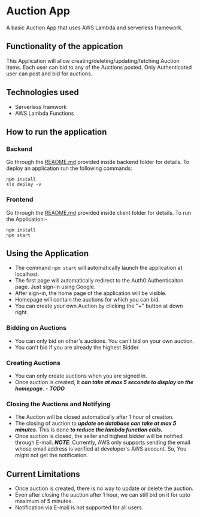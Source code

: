 # Auction App

A basic Auction App that uses AWS Lambda and serverless framework.

## Functionality of the appication

This Application will allow creating/deleting/updating/fetching Auction Items. Each user can bid to any of the Auctions posted. Only Authenticated user can post and bid for auctions.

## Technologies used

-   Serverless framwork
-   AWS Lambda Functions

## How to run the application

### Backend

Go through the [README.md](https://github.com/nishchay-suteri/Auction-App/blob/master/backend/README.md) provided inside backend folder for details.
To deploy an application run the following commands:

```cd backend
npm install
sls deploy -v
```

### Frontend

Go through the [README.md](https://github.com/nishchay-suteri/Auction-App/blob/master/client/README.md) provided inside client folder for details.
To run the Application:-

```cd client
npm install
npm start
```

## Using the Application

-   The command `npm start` will automatically launch the application at localhost.
-   The first page will automatically redirect to the Auth0 Authenticaiton page. Just sign-in using Google.
-   After sign-in, the home page of the application will be visible.
-   Homepage will contain the auctions for which you can bid.
-   You can create your own Auction by clicking the "+" button at down right.

### Bidding on Auctions

-   You can only bid on other's auctions. You can't bid on your own auction.
-   You can't bid if you are already the highest Bidder.

### Creating Auctions

-   You can only create auctions when you are signed in.
-   Once auction is created, it **_can take at max 5 seconds to display on the homepage_**. - **_TODO_**

### Closing the Auctions and Notifying

-   The Auction will be closed automatically after 1 hour of creation.
-   The closing of auction to **_update on database can take at max 5 minutes_**. This is done **_to reduce the lambda function calls._**
-   Once auction is closed, the seller and highest bidder will be notified through E-mail. **_NOTE_**: Currently, AWS only supports sending the email whose email address is verified at developer's AWS account. So, You might not get the notification.

## Current Limitations

-   Once auction is created, there is no way to update or delete the auction.
-   Even after closing the auction after 1 hour, we can still bid on it for upto maximum of 5 minutes.
-   Notification via E-mail is not supported for all users.
